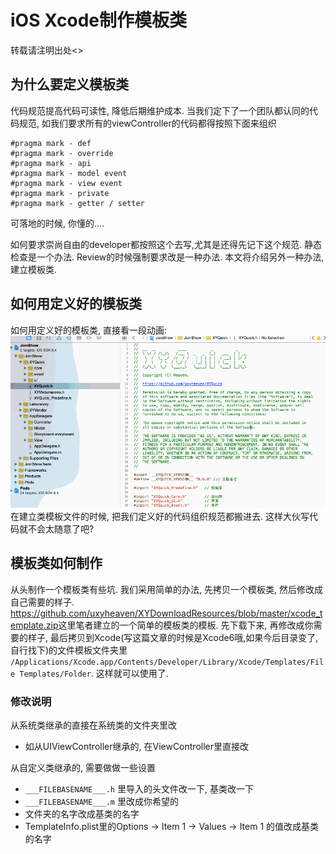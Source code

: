 # iOS Xcode制作模板类
转载请注明出处<>

## 为什么要定义模板类
代码规范提高代码可读性, 降低后期维护成本. 当我们定下了一个团队都认同的代码规范, 如我们要求所有的viewController的代码都得按照下面来组织

```
#pragma mark - def
#pragma mark - override
#pragma mark - api
#pragma mark - model event 
#pragma mark - view event
#pragma mark - private
#pragma mark - getter / setter
```
可落地的时候, 你懂的....

如何要求崇尚自由的developer都按照这个去写,尤其是还得先记下这个规范.
静态检查是一个办法. Review的时候强制要求改是一种办法. 本文将介绍另外一种办法, 建立模板类.

## 如何用定义好的模板类
如何用定义好的模板类, 直接看一段动画:
![Mou icon](./demo.gif)
在建立类模板文件的时候, 把我们定义好的代码组织规范都搬进去. 这样大伙写代码就不会太随意了吧? 

## 模板类如何制作
从头制作一个模板类有些坑. 我们采用简单的办法, 先拷贝一个模板类, 然后修改成自己需要的样子. 
<https://github.com/uxyheaven/XYDownloadResources/blob/master/xcode_template.zip>这里笔者建立的一个简单的模板类的模板. 先下载下来, 再修改成你需要的样子, 最后拷贝到Xcode(写这篇文章的时候是Xcode6哦,如果今后目录变了,自行找下)的文件模板文件夹里 `/Applications/Xcode.app/Contents/Developer/Library/Xcode/Templates/File Templates/Folder`. 这样就可以使用了.

### 修改说明
从系统类继承的直接在系统类的文件夹里改

* 如从UIViewController继承的, 在ViewController里直接改

从自定义类继承的, 需要做做一些设置

* `___FILEBASENAME___.h` 里导入的头文件改一下, 基类改一下
* `___FILEBASENAME___.m` 里改成你希望的
* 文件夹的名字改成基类的名字
* TemplateInfo.plist里的Options -> Item 1 -> Values -> Item 1 的值改成基类的名字
